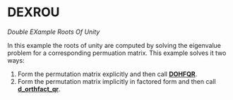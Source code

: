 # DEXROU #
_Double EXample Roots Of Unity_

In this example the roots of unity are computed by solving the eigenvalue problem for a corresponding permuation matrix. This example solves it two ways:
 1. Form the permutation matrix explicitly and then call [__DOHFQR__]().
 2. Form the permutation matrix implicitly in factored form and then call [__d_orthfact_qr__]().

